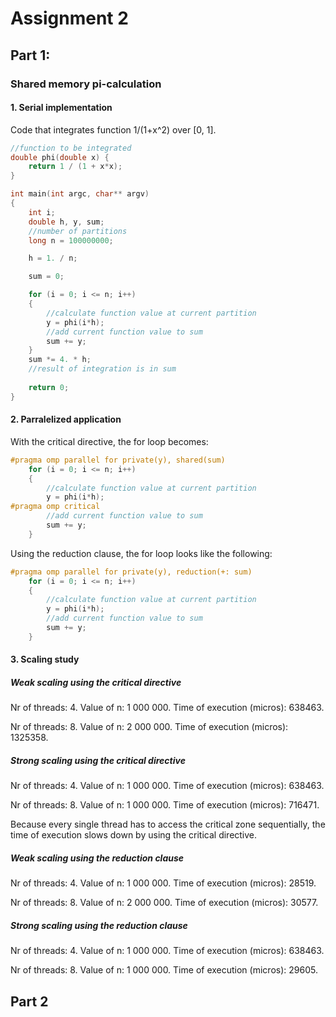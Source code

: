 # Assignment 2
## Part 1:
### Shared memory pi-calculation
#### 1. Serial implementation
Code that integrates function 1/(1+x^2) over [0, 1].
```C++
//function to be integrated
double phi(double x) {
    return 1 / (1 + x*x);
}

int main(int argc, char** argv)
{
    int i;
    double h, y, sum;
    //number of partitions
    long n = 100000000;

    h = 1. / n;

    sum = 0;

    for (i = 0; i <= n; i++)
    {
        //calculate function value at current partition
        y = phi(i*h);
        //add current function value to sum
        sum += y;
    }
    sum *= 4. * h;
	//result of integration is in sum
	
    return 0;
}
```

#### 2. Parralelized application
With the critical directive, the for loop becomes:
```C++
#pragma omp parallel for private(y), shared(sum) 
    for (i = 0; i <= n; i++)
    {
        //calculate function value at current partition
        y = phi(i*h);
#pragma omp critical 
        //add current function value to sum
        sum += y;
    }
```
Using the reduction clause, the for loop looks like the following:
```C++
#pragma omp parallel for private(y), reduction(+: sum)
    for (i = 0; i <= n; i++)
    {
        //calculate function value at current partition
        y = phi(i*h);
        //add current function value to sum
        sum += y;
    }
```

#### 3. Scaling study

##### Weak scaling using the critical directive
Nr of threads: 4.
Value of n: 1 000 000.
Time of execution (micros): 638463.

Nr of threads: 8.
Value of n: 2 000 000.
Time of execution (micros): 1325358.

##### Strong scaling using the critical directive
Nr of threads: 4.
Value of n: 1 000 000.
Time of execution (micros): 638463.

Nr of threads: 8.
Value of n: 1 000 000.
Time of execution (micros): 716471.

Because every single thread has to access the critical zone sequentially, the time of execution slows down by using the critical directive.


##### Weak scaling using the reduction clause
Nr of threads: 4.
Value of n: 1 000 000.
Time of execution (micros): 28519.

Nr of threads: 8.
Value of n: 2 000 000.
Time of execution (micros): 30577.

##### Strong scaling using the reduction clause
Nr of threads: 4.
Value of n: 1 000 000.
Time of execution (micros): 638463.

Nr of threads: 8.
Value of n: 1 000 000.
Time of execution (micros): 29605.

## Part 2